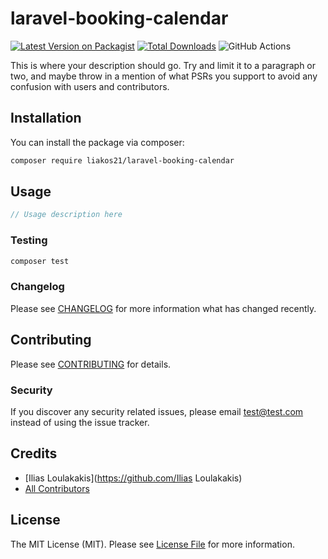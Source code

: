 # laravel-booking-calendar

[![Latest Version on Packagist](https://img.shields.io/packagist/v/liakos21/laravel-booking-calendar.svg?style=flat-square)](https://packagist.org/packages/liakos21/laravel-booking-calendar)
[![Total Downloads](https://img.shields.io/packagist/dt/liakos21/laravel-booking-calendar.svg?style=flat-square)](https://packagist.org/packages/liakos21/laravel-booking-calendar)
![GitHub Actions](https://github.com/liakos21/laravel-booking-calendar/actions/workflows/main.yml/badge.svg)

This is where your description should go. Try and limit it to a paragraph or two, and maybe throw in a mention of what PSRs you support to avoid any confusion with users and contributors.

## Installation

You can install the package via composer:

```bash
composer require liakos21/laravel-booking-calendar
```

## Usage

```php
// Usage description here
```

### Testing

```bash
composer test
```

### Changelog

Please see [CHANGELOG](CHANGELOG.md) for more information what has changed recently.

## Contributing

Please see [CONTRIBUTING](CONTRIBUTING.md) for details.

### Security

If you discover any security related issues, please email test@test.com instead of using the issue tracker.

## Credits

-   [Ilias Loulakakis](https://github.com/Ilias Loulakakis)
-   [All Contributors](../../contributors)

## License

The MIT License (MIT). Please see [License File](LICENSE.md) for more information.
